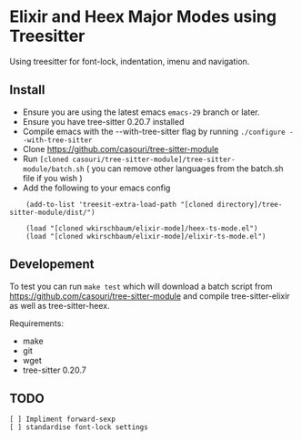# Elixir and Heex Major Modes using Treesitter

Using treesitter for font-lock, indentation, imenu and navigation.

## Install

- Ensure you are using the latest emacs `emacs-29` branch or later. 
- Ensure you have tree-sitter 0.20.7 installed
- Compile emacs with the --with-tree-sitter flag by running `./configure --with-tree-sitter`
- Clone https://github.com/casouri/tree-sitter-module
- Run `[cloned casouri/tree-sitter-module]/tree-sitter-module/batch.sh` ( you can remove other languages from the batch.sh file if you wish )
- Add the following to your emacs config

```elisp
    (add-to-list 'treesit-extra-load-path "[cloned directory]/tree-sitter-module/dist/")
    
    (load "[cloned wkirschbaum/elixir-mode]/heex-ts-mode.el")
    (load "[cloned wkirschbaum/elixir-mode]/elixir-ts-mode.el")
```

## Developement

To test you can run `make test` which will download a batch script
from https://github.com/casouri/tree-sitter-module and compile
tree-sitter-elixir as well as tree-sitter-heex. 

Requirements:

- make
- git
- wget
- tree-sitter 0.20.7

## TODO

    [ ] Impliment forward-sexp
    [ ] standardise font-lock settings
